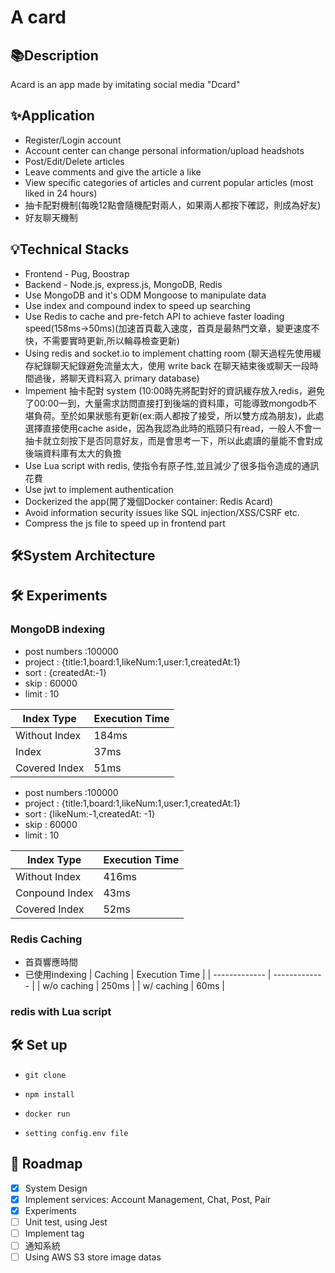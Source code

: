 # A card


## 📚Description
   Acard is an app made by imitating social media "Dcard"
<!-- - [Acard](https://a-card.herokuapp.com/ "link") -->

## ✨Application
- Register/Login account
- Account center can change personal information/upload headshots
- Post/Edit/Delete articles
- Leave comments and give the article a like
- View specific categories of articles and current popular articles (most liked in 24 hours)
- 抽卡配對機制(每晚12點會隨機配對兩人，如果兩人都按下確認，則成為好友)
- 好友聊天機制
<!-- - You can use the forgotten password, and a verification mail will be sent to the registered mailbox -->

## 💡Technical Stacks
- Frontend - Pug, Boostrap
- Backend - Node.js, express.js, MongoDB, Redis
- Use MongoDB and it's ODM Mongoose to manipulate data
- Use index and compound index to speed up searching
- Use Redis to cache and pre-fetch API to achieve faster loading speed(158ms->50ms)(加速首頁載入速度，首頁是最熱門文章，變更速度不快，不需要實時更新,所以輪尋檢查更新)
- Using redis and socket.io to implement chatting room (聊天過程先使用緩存紀錄聊天紀錄避免流量太大，使用 write back 在聊天結束後或聊天一段時間過後，將聊天資料寫入 primary database)
- Impement 抽卡配對 system (10:00時先將配對好的資訊緩存放入redis，避免了00:00一到，大量需求訪問直接打到後端的資料庫，可能導致mongodb不堪負荷。至於如果狀態有更新(ex:兩人都按了接受，所以雙方成為朋友)，此處選擇直接使用cache aside，因為我認為此時的瓶頸只有read，一般人不會一抽卡就立刻按下是否同意好友，而是會思考一下，所以此處讀的量能不會對成後端資料庫有太大的負擔
- Use Lua script with redis, 使指令有原子性,並且減少了很多指令造成的通訊花費
- Use jwt to implement authentication
- Dockerized the app(開了幾個Docker container: Redis Acard)
- Avoid information security issues like SQL injection/XSS/CSRF etc. 
- Compress the js file to speed up in frontend part
<!-- - Deploy this app to Heroku -->
<!-- - Implement CORS -->
<!-- - Use SendGrid第三方Email服務 -->

## 🛠️System Architecture

## 🛠️ Experiments
### MongoDB indexing
- post numbers :100000
- project : {title:1,board:1,likeNum:1,user:1,createdAt:1}
- sort : {createdAt:-1}
- skip : 60000
- limit : 10

| Index Type    | Execution Time |
| ------------- | -------------  |
| Without Index | 184ms          |
| Index         | 37ms           |
| Covered Index | 51ms           |

- post numbers :100000
- project : {title:1,board:1,likeNum:1,user:1,createdAt:1}
- sort : {likeNum:-1,createdAt: -1}
- skip : 60000
- limit : 10

| Index Type    | Execution Time |
| ------------- | -------------  |
| Without Index | 416ms          |
| Conpound Index| 43ms           |
| Covered Index | 52ms           |

### Redis Caching
- 首頁響應時間
- 已使用indexing
| Caching       | Execution Time |
| ------------- | -------------  |
| w/o caching   | 250ms          |
|  w/ caching   | 60ms           |

### redis with Lua script
## 🛠️ Set up
-     git clone
-     npm install
-     docker run
-     setting config.env file

## 🦶 Roadmap
- [x] System Design
- [x] Implement services: Account Management, Chat, Post, Pair 
- [X] Experiments
- [ ] Unit test, using Jest
- [ ] Implement tag
- [ ] 通知系統
- [ ] Using AWS S3 store image datas
